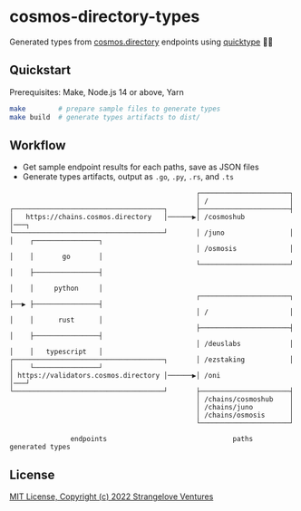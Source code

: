 # cosmos-directory-types

Generated types from [cosmos.directory](https://github.com/eco-stake/cosmos-directory) endpoints using [quicktype](https://github.com/quicktype/quicktype) 🧑‍🚀

## Quickstart

Prerequisites: Make, Node.js 14 or above, Yarn

```sh
make        # prepare sample files to generate types
make build  # generate types artifacts to dist/
```

## Workflow

- Get sample endpoint results for each paths, save as JSON files
- Generate types artifacts, output as `.go`, `.py`, `.rs`, and `.ts`

```plain
                                              ┌──────────────────────┐
                                              │ /                    │
┌─────────────────────────────────────┐       ├──────────────────────┤
│   https://chains.cosmos.directory   │──────▶│ /cosmoshub           │───┐
└─────────────────────────────────────┘       │ /juno                │   │    ┌────────────────┐
                                              │ /osmosis             │   │    │       go       │
                                              └──────────────────────┘   │    ├────────────────┤
                                                                         │    │     python     │
                                              ┌──────────────────────┐   ├──▶ ├────────────────┤
                                              │ /                    │   │    │      rust      │
                                              ├──────────────────────┤   │    ├────────────────┤
                                              │ /deuslabs            │   │    │   typescript   │
┌─────────────────────────────────────┐       │ /ezstaking           │   │    └────────────────┘
│ https://validators.cosmos.directory │──────▶│ /oni                 │───┘
└─────────────────────────────────────┘       ├──────────────────────┤
                                              │ /chains/cosmoshub    │
                                              │ /chains/juno         │
                                              │ /chains/osmosis      │
                                              └──────────────────────┘

               endpoints                               paths                    generated types
```

## License

[MIT License, Copyright (c) 2022 Strangelove Ventures](./LICENSE)
